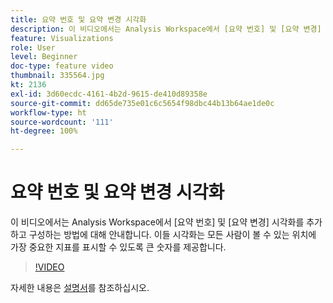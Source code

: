 ```yaml
---
title: 요약 번호 및 요약 변경 시각화
description: 이 비디오에서는 Analysis Workspace에서 [요약 번호] 및 [요약 변경] 시각화를 추가하고 구성하는 방법에 대해 안내합니다. 이들 시각화는 모든 사람이 볼 수 있는 위치에 가장 중요한 지표를 표시할 수 있도록 큰 숫자를 제공합니다.
feature: Visualizations
role: User
level: Beginner
doc-type: feature video
thumbnail: 335564.jpg
kt: 2136
exl-id: 3d60ecdc-4161-4b2d-9615-de410d89358e
source-git-commit: dd65de735e01c6c5654f98dbc44b13b64ae1de0c
workflow-type: ht
source-wordcount: '111'
ht-degree: 100%

---
```


# 요약 번호 및 요약 변경 시각화

이 비디오에서는 Analysis Workspace에서 [요약 번호] 및 [요약 변경] 시각화를 추가하고 구성하는 방법에 대해 안내합니다. 이들 시각화는 모든 사람이 볼 수 있는 위치에 가장 중요한 지표를 표시할 수 있도록 큰 숫자를 제공합니다.

>[!VIDEO](https://video.tv.adobe.com/v/335564/?quality=12&learn=on)

자세한 내용은 [설명서](https://experienceleague.adobe.com/docs/analytics/analyze/analysis-workspace/visualizations/summary-number-change.html)를 참조하십시오.
